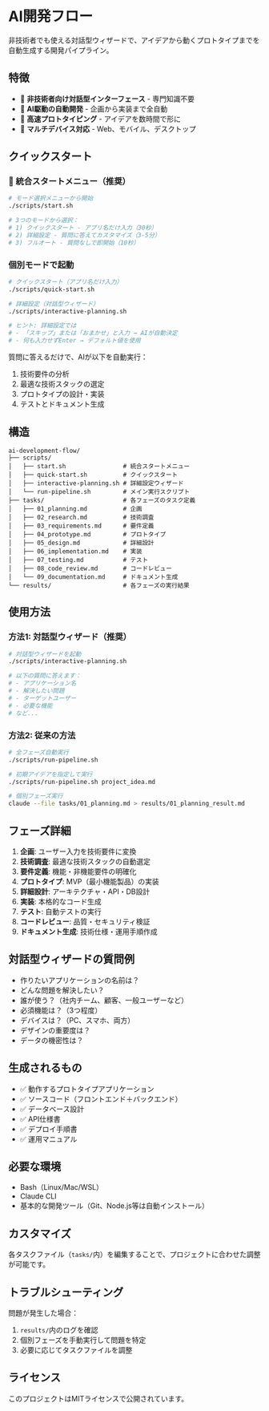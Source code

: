 # AI開発フロー

非技術者でも使える対話型ウィザードで、アイデアから動くプロトタイプまでを自動生成する開発パイプライン。

## 特徴

- 🎯 **非技術者向け対話型インターフェース** - 専門知識不要
- 🤖 **AI駆動の自動開発** - 企画から実装まで全自動
- 🚀 **高速プロトタイピング** - アイデアを数時間で形に
- 📱 **マルチデバイス対応** - Web、モバイル、デスクトップ

## クイックスタート

### 🚀 統合スタートメニュー（推奨）
```bash
# モード選択メニューから開始
./scripts/start.sh

# 3つのモードから選択：
# 1) クイックスタート - アプリ名だけ入力（30秒）
# 2) 詳細設定 - 質問に答えてカスタマイズ（3-5分）
# 3) フルオート - 質問なしで即開始（10秒）
```

### 個別モードで起動
```bash
# クイックスタート（アプリ名だけ入力）
./scripts/quick-start.sh

# 詳細設定（対話型ウィザード）
./scripts/interactive-planning.sh

# ヒント: 詳細設定では
# - 「スキップ」または「おまかせ」と入力 → AIが自動決定
# - 何も入力せずEnter → デフォルト値を使用
```

質問に答えるだけで、AIが以下を自動実行：
1. 技術要件の分析
2. 最適な技術スタックの選定
3. プロトタイプの設計・実装
4. テストとドキュメント生成

## 構造

```
ai-development-flow/
├── scripts/
│   ├── start.sh                # 統合スタートメニュー
│   ├── quick-start.sh          # クイックスタート
│   ├── interactive-planning.sh # 詳細設定ウィザード
│   └── run-pipeline.sh         # メイン実行スクリプト
├── tasks/                      # 各フェーズのタスク定義
│   ├── 01_planning.md          # 企画
│   ├── 02_research.md          # 技術調査
│   ├── 03_requirements.md      # 要件定義
│   ├── 04_prototype.md         # プロトタイプ
│   ├── 05_design.md            # 詳細設計
│   ├── 06_implementation.md    # 実装
│   ├── 07_testing.md           # テスト
│   ├── 08_code_review.md       # コードレビュー
│   └── 09_documentation.md     # ドキュメント生成
└── results/                    # 各フェーズの実行結果
```

## 使用方法

### 方法1: 対話型ウィザード（推奨）

```bash
# 対話型ウィザードを起動
./scripts/interactive-planning.sh

# 以下の質問に答えます：
# - アプリケーション名
# - 解決したい問題
# - ターゲットユーザー
# - 必要な機能
# など...
```

### 方法2: 従来の方法

```bash
# 全フェーズ自動実行
./scripts/run-pipeline.sh

# 初期アイデアを指定して実行
./scripts/run-pipeline.sh project_idea.md

# 個別フェーズ実行
claude --file tasks/01_planning.md > results/01_planning_result.md
```

## フェーズ詳細

1. **企画**: ユーザー入力を技術要件に変換
2. **技術調査**: 最適な技術スタックの自動選定
3. **要件定義**: 機能・非機能要件の明確化
4. **プロトタイプ**: MVP（最小機能製品）の実装
5. **詳細設計**: アーキテクチャ・API・DB設計
6. **実装**: 本格的なコード生成
7. **テスト**: 自動テストの実行
8. **コードレビュー**: 品質・セキュリティ検証
9. **ドキュメント生成**: 技術仕様・運用手順作成

## 対話型ウィザードの質問例

- 作りたいアプリケーションの名前は？
- どんな問題を解決したい？
- 誰が使う？（社内チーム、顧客、一般ユーザーなど）
- 必須機能は？（3つ程度）
- デバイスは？（PC、スマホ、両方）
- デザインの重要度は？
- データの機密性は？

## 生成されるもの

- ✅ 動作するプロトタイプアプリケーション
- ✅ ソースコード（フロントエンド＋バックエンド）
- ✅ データベース設計
- ✅ API仕様書
- ✅ デプロイ手順書
- ✅ 運用マニュアル

## 必要な環境

- Bash（Linux/Mac/WSL）
- Claude CLI
- 基本的な開発ツール（Git、Node.js等は自動インストール）

## カスタマイズ

各タスクファイル（`tasks/`内）を編集することで、プロジェクトに合わせた調整が可能です。

## トラブルシューティング

問題が発生した場合：
1. `results/`内のログを確認
2. 個別フェーズを手動実行して問題を特定
3. 必要に応じてタスクファイルを調整

## ライセンス

このプロジェクトはMITライセンスで公開されています。
